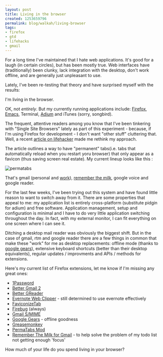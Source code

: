 ```yaml
--- 
layout: post
title: Living in the browser
created: 1253659796
permalink: blog/walkah/living-browser
tags: 
- firefox
- gtd
- lifehacks
- gmail
---
```

For a long time I've maintained that I hate web applications. It's good for a laugh (in certain circles), but has been mostly true. Web interfaces have (traditionally) been clunky, lack integration with the desktop, don't work offline, and are generally just unpleasant to use.

Lately, I've been re-testing that theory and have surprised myself with the results:

I'm living in the browser.

OK, not *entirely*. But my currently running applications include: [Firefox](http://www.mozilla.com/en-US/firefox/personal.html), [Emacs](http://www.gnu.org/software/emacs/), Terminal, [Adium](http://adium.im/) and iTunes (sorry, songbird).

The frequent, attentive readers among you know that I've been tinkering with "Single Site Browsers" lately as part of this experiment - because, if I'm using Firefox for development - I don't want "other stuff" cluttering that. Well, a recent [article on lifehacker](http://lifehacker.com/5344395/icon+only-permatabs-collection-streamlines-your-minimal-gmail-google-reader-tabs) made me rethink my approach. 

The article outlines a way to have "permanent" tabs(i.e. tabs that automatically reload when you restart yoru browser) that only appear as a favicon (thus saving screen real estate). My current lineup looks like this :

![permatabs](http://walkah.net/sites/walkah.net/files/perma-favicon-tabs.png)

That's gmail (personal and [work](http://www.lullabot.com/)), [remember the milk](http://www.rememberthemilk.com/), google voice and google reader. 

For the last few weeks, I've been trying out this system and have found little reason to want to switch away from it. There are some properties that appeal to me: my application list is entirely cross-platform (substitute pidgin for adium) and free software. Application management, setup and configuration is minimal and I have to do very little application switching throughout the day. In fact, with my external monitor, I can fit everything on one screen where I can see it.

Ditching a desktop mail reader was obviously the biggest shift. But in the case of gmail, rtm and google reader there are a few things in common that make these "work" for me as desktop replacements: offline mode (thanks to [google gears](http://gears.google.com/)), extensive keyboard shortcuts (better than their desktop equivalents), regular updates / improvments and APIs / methods for extensions.

Here's my current list of Firefox extensions, let me know if I'm missing any great ones:

 * [1Password](http://agilewebsolutions.com/products/1Password)
 * [Better Gmail 2](https://addons.mozilla.org/en-US/firefox/addon/6076)
 * [Better GReader](https://addons.mozilla.org/en-US/firefox/addon/6424)
 * [Evernote Web Clipper](https://addons.mozilla.org/en-US/firefox/addon/8381) - still determined to use evernote effectively
 * [FaviconizeTab](https://addons.mozilla.org/en-US/firefox/addon/3780)
 * [Firebug](http://getfirebug.com/) (always)
 * [Gmail S/MIME](https://addons.mozilla.org/en-US/firefox/addon/592)
 * [Google Gears](http://gears.google.com/) - offline goodness
 * [Greasemonkey](https://addons.mozilla.org/en-US/firefox/addon/748)
 * [PermaTabs Mod](https://addons.mozilla.org/en-US/firefox/addon/7816)
 * [Remember The Milk for Gmail](http://www.rememberthemilk.com/services/gmail/) - to help solve the problem of my todo list not getting enough 'focus'

How much of your life do you spend living in your browser?
